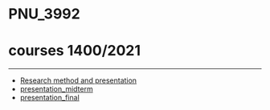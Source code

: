 # PNU_3992
# courses 1400/2021
----------
- [Research method and presentation](https://github.com/fatemehmaveddati/PNU_3992/tree/main/presentation)
- [presentation_midterm](https://github.com/fatemehmaveddati/PNU_3992/blob/main/presentation/fatemeh%20maveddati%20sholami_midterm.pdf)
- [presentation_final](https://github.com/fatemehmaveddati/PNU_3992/blob/main/presentation/fatemeh%20maveddati%20sholami_final.pdf)
